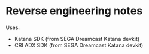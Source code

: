 # Reverse engineering notes

Uses:
- Katana SDK (from SEGA Dreamcast Katana devkit)
- CRI ADX SDK (from SEGA Dreamcast Katana devkit)